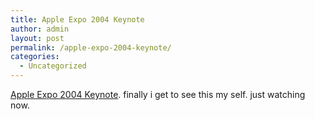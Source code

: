 ```yaml
---
title: Apple Expo 2004 Keynote
author: admin
layout: post
permalink: /apple-expo-2004-keynote/
categories:
  - Uncategorized
---
```

[Apple Expo 2004 Keynote][1]. finally i get to see this my self. just watching now.

 [1]: http://stream.apple.akadns.net/